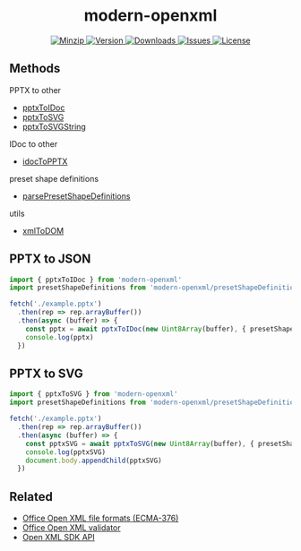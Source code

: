<h1 align="center">modern-openxml</h1>

<p align="center">
  <a href="https://unpkg.com/modern-openxml">
    <img src="https://img.shields.io/bundlephobia/minzip/modern-openxml" alt="Minzip">
  </a>
  <a href="https://www.npmjs.com/package/modern-openxml">
    <img src="https://img.shields.io/npm/v/modern-openxml.svg" alt="Version">
  </a>
  <a href="https://www.npmjs.com/package/modern-openxml">
    <img src="https://img.shields.io/npm/dm/modern-openxml" alt="Downloads">
  </a>
  <a href="https://github.com/qq15725/modern-openxml/issues">
    <img src="https://img.shields.io/github/issues/qq15725/modern-openxml" alt="Issues">
  </a>
  <a href="https://github.com/qq15725/modern-openxml/blob/main/LICENSE">
    <img src="https://img.shields.io/npm/l/modern-openxml.svg" alt="License">
  </a>
</p>

## Methods

PPTX to other

- [pptxToIDoc](src/methods/pptx-to-idoc.ts)
- [pptxToSVG](src/methods/pptx-to-svg.ts)
- [pptxToSVGString](src/methods/pptx-to-svg-string.ts)

IDoc to other

- [idocToPPTX](src/methods/idoc-to-pptx.ts)

preset shape definitions

- [parsePresetShapeDefinitions](src/methods/parse-preset-shape-definitions.ts)

utils

- [xmlToDOM](src/methods/xml-to-dom.ts)

## PPTX to JSON

```ts
import { pptxToIDoc } from 'modern-openxml'
import presetShapeDefinitions from 'modern-openxml/presetShapeDefinitions'

fetch('./example.pptx')
  .then(rep => rep.arrayBuffer())
  .then(async (buffer) => {
    const pptx = await pptxToIDoc(new Uint8Array(buffer), { presetShapeDefinitions })
    console.log(pptx)
  })
```

## PPTX to SVG

```ts
import { pptxToSVG } from 'modern-openxml'
import presetShapeDefinitions from 'modern-openxml/presetShapeDefinitions'

fetch('./example.pptx')
  .then(rep => rep.arrayBuffer())
  .then(async (buffer) => {
    const pptxSVG = await pptxToSVG(new Uint8Array(buffer), { presetShapeDefinitions })
    console.log(pptxSVG)
    document.body.appendChild(pptxSVG)
  })
```

## Related

- [Office Open XML file formats (ECMA-376)](https://ecma-international.org/publications-and-standards/standards/ecma-376/)
- [Office Open XML validator](https://github.com/mikeebowen/OOXML-Validator)
- [Open XML SDK API](https://learn.microsoft.com/zh-cn/dotnet/api/documentformat.openxml)
